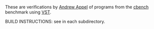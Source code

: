 These are verifications by [Andrew Appel](https://www.cs.princeton.edu/~appel/) of programs from the [cbench](https://github.com/cverified/cbench) benchmark
using [VST](https://vst.cs.princeton.edu).

BUILD INSTRUCTIONS:  see in each subdirectory.
